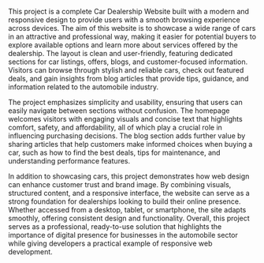 This project is a complete Car Dealership Website built with a modern and responsive design to provide users with a smooth browsing experience across devices. The aim of this website is to showcase a wide range of cars in an attractive and professional way, making it easier for potential buyers to explore available options and learn more about services offered by the dealership. The layout is clean and user-friendly, featuring dedicated sections for car listings, offers, blogs, and customer-focused information. Visitors can browse through stylish and reliable cars, check out featured deals, and gain insights from blog articles that provide tips, guidance, and information related to the automobile industry.

The project emphasizes simplicity and usability, ensuring that users can easily navigate between sections without confusion. The homepage welcomes visitors with engaging visuals and concise text that highlights comfort, safety, and affordability, all of which play a crucial role in influencing purchasing decisions. The blog section adds further value by sharing articles that help customers make informed choices when buying a car, such as how to find the best deals, tips for maintenance, and understanding performance features.

In addition to showcasing cars, this project demonstrates how web design can enhance customer trust and brand image. By combining visuals, structured content, and a responsive interface, the website can serve as a strong foundation for dealerships looking to build their online presence. Whether accessed from a desktop, tablet, or smartphone, the site adapts smoothly, offering consistent design and functionality. Overall, this project serves as a professional, ready-to-use solution that highlights the importance of digital presence for businesses in the automobile sector while giving developers a practical example of responsive web development.


